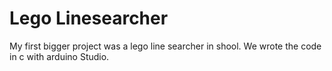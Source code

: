 # Lego Linesearcher

My first bigger project was a lego line searcher in shool. We wrote the code in c with arduino Studio.